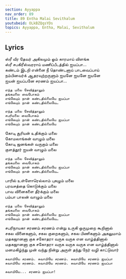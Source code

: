 ```yaml
---
section: Ayyappa
nav_order: 89
title: 89 Entha Malai Sevithalum
youtubeid: OLkBZQqsYDs
topics: Ayyappa, Entha, Malai, Sevithalum
---
```


## Lyrics 

ஸ்ரீ வீர தேவர் அகிலமும் ஓம் காரமாய் விளங்க\
ஸ்ரீ சபகிரீஸ்வரராய் மணிப்பீடத்தில் ஐயப்பா…\
கண்டம் இடறி என்னை நீ தொண்டனாய் பாடவைப்பாய்\
நம்பினவர்க் ஆதரவுற்றருளும் ஐயனே ஐயனே ஐயனே\
ஐயன் ஐயப்பனே சரணம் ஐயப்பா…

`எந்த மலை சேவித்தாலும்`\
`தங்கமலை வைபோகம்`\
`எங்கேயும் நான் கண்டதில்லையே ஐயப்பா`\
`எங்கேயும் நான் கண்டதில்லையே…`

`எந்த மலை சேவித்தாலும்`\
`சபரிமலை வைபோகம்`\
`எங்கேயும் நான் கண்டதில்லையே ஐயப்பா`\
`எங்கேயும் நான் கண்டதில்லையே`

கோடி சூரியன் உதிக்கும் மலை\
கோமலாங்கன் வாழும் மலை\
கோடி ஜனங்கள் வருகும் மலை\
குளத்தூர் ஐயன் வாழும் மலை

`எந்த மலை சேவித்தாலும்`\
`தங்கமலை வைபோகம்`\
`எங்கேயும் நான் கண்டதில்லையே ஐயப்பா`\
`எங்கேயும் நான் கண்டதில்லையே…`

பாரில் உள்ளோரெல்லாம் புகழும் மலை\
பரவசத்தை கொடுக்கும் மலை\
பாவ வினைகளை தீர்க்கும் மலை\
பம்பா பாலன் வாழும் மலை

`எந்த மலை சேவித்தாலும்`\
`தங்கமலை வைபோகம்`\
`எங்கேயும் நான் கண்டதில்லையே ஐயப்பா`\
`எங்கேயும் நான் கண்டதில்லையே…`

சபரிநாயகா சரணம் சரணம் என்று உருகி ஒருமுறை கூறினால்\
சகல வினைகளும், சகல குறைகளும், சகல பிணிகளும் அகலுமாம்\
மதகஜானனா குக சகோதரா வருக வருக என வாழ்த்தினால்\
மதகஜானனா குக சகோதரா வருக வருக வருக என வாழ்த்தினால்\
மனமகிழ்ந்து முன் வந்து நின்று அருள் தந்து நேர் வழி காட்டுவார்

`சுவாமியே சரணம். சுவாமியே சரணம். சுவாமியே சரணம் ஐயப்பா`\
`சுவாமியே சரணம். சுவாமியே சரணம். சுவாமியே சரணம் ஐயப்பா`

`சுவாமியே... சரணம் ஐயப்பா!`